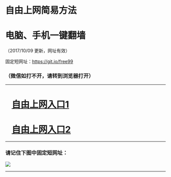 ﻿# 自由上网简易方法

# 电脑、手机一键翻墙

（2017/10/09 更新，网址有效）

固定短网址：https://git.io/free99

### （微信如打不开，请转到浏览器打开）


***





# &nbsp;&nbsp; <a href="http://ft95983754.fwq-tz-1001.info/fwqtz01.html?t=100900128960 " target="_blank">自由上网入口1</a>
# &nbsp;&nbsp; <a href="http://ft195126592.fwq-tz-1002.info/fwqtz02.html?t=100900114766 " target="_blank">自由上网入口2</a>
***

### 请记住下图中固定短网址：

<img src="https://s3-us-west-2.amazonaws.com/fwq-1001/yjfq-20170905okok.png" /> 


***

